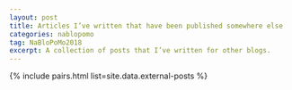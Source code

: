 ```yaml
---
layout: post
title: Articles I’ve written that have been published somewhere else
categories: nablopomo
tag: NaBloPoMo2018
excerpt: A collection of posts that I’ve written for other blogs.
---
```


{% include pairs.html list=site.data.external-posts %}
